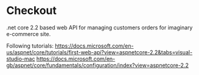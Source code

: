 # Checkout

.net core 2.2 based web API for managing customers orders for imaginary e-commerce site.

Following tutorials: https://docs.microsoft.com/en-us/aspnet/core/tutorials/first-web-api?view=aspnetcore-2.2&tabs=visual-studio-mac
https://docs.microsoft.com/en-gb/aspnet/core/fundamentals/configuration/index?view=aspnetcore-2.2
